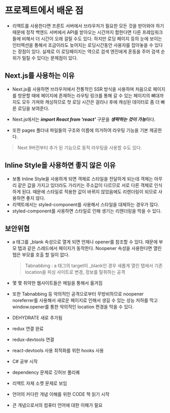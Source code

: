 # 프로젝트에서 배운 점

- 리액트를 사용한다면 프론트 서버에서 브라우저가 필요한 모든 것을 받아와야 하기 때문에 정작 백엔드 서버에서 API를 받아오는 시간까지 합한다면 다른 프레임워크들에 비해서 더 시간이 오래 걸릴 수도 있다. 하지만 로딩 페이지 등의 눈에 보이는 인터렉션을 통해서 조금이라도 늦어지는 로딩시간동안 사용자를 잡아놓을 수 있다는 장점이 있다. 실제로 이 로딩페이지는 역으로 검색 엔진에게 혼동을 주어 검색 순위가 밀릴 수 있다는 문제점이 있다.

## Next.js를 사용하는 이유

- Next.js를 사용하면 브라우저에서 전통적인 SSR 방식을 사용하며 처음으로 페이지를 방문할 때에 페이지에 존재하는 라우팅 링크를 통해 갈 수 있는 페이지의 뼈대까지도 모두 가져와 캐싱하므로 첫 로딩 시간은 걸리나 후에 캐싱된 데이터로 좀 더 빠른 로딩을 보여준다.

- Next.js에서는 ***import React from 'react'*** 구문을 ***생략하는 것이 가능***하다.
- 또한 pages 폴더내 파일들의 구조와 이름에 의거하여 라우팅 기능을 기본 제공한다.

> Next 9버전부터 추가 된 기능으로 동적 라우팅을 사용할 수도 있다.

## Inline Style을 사용하면 좋지 않은 이유

- 보통 Inline Style을 사용하게 되면 객체로 스타일을 전달하게 되는데 객체는 아무리 같은 값을 가지고 있더라도 가리키는 주소값이 다르므로 서로 다른 객체로 인식하게 된댜. 때문에 스타일로 적용한 값이 바뀌지 않았음에도 리렌더링이 되므로 사용하면 좋지 않다.
- 리액트에서는 styled-component를 사용해서 스타일을 대체하는 경우가 많다.
- styled-component를 사용하면 스타일로 인해 생기는 리렌더링을 막을 수 있다.

## 보안위협

- a 태그를 _blank 속성으로 열게 되면 언제나 opener를 참조할 수 있다. 때문에 부모 탭과 같은 스레드에서 페이지가 동작한다. Noopener 속성을 사용한다면 열린 탭은 부모를 호출 할 일이 없다.

  > Tabnabbing : a 태그의 target이 _blank인 경우 새롭게 열린 탭에서 기존 location을 피싱 사이트로 변경, 정보를 탈취하는 공격
- 몇 몇 취약한 웹사이트들은 메일을 통해서 옮겨짐

- 또한 Tabnabbing 등 악의적인 공격으로부터 무방비하므로 noopener noreferrer를 사용해서 새로운 페이지로 인해서 생길 수 있는 성능 저하를 막고 window.opener를 통한 악의적인 location 편경을 막을 수 있다.

- DEHYDRATE 새로 추가됨
- redux 연결 완료
- redux-devtools 연결
- react-devtools 사용
최적화를 위한 hooks 사용
- C# 공부 시작
- dependency 문제로 깃허브 풀리퀘
- 리액트 자체 소켓 문제로 보임
- 언어의 커다란 개념 이해를 위한 CODE 책 읽기 시작
- 큰 개념으로서의 컴퓨터 언어에 대한 이해가 필요 
